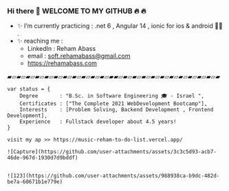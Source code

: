 ### Hi there 👋  WELCOME TO MY GITHUB 🔥 🔥 

- ✨ I’m currently practicing :  .net 6 , Angular 14 , ionic for ios & android 📲📲 .
- ✨ reaching me :
    - LinkedIn  : Reham Abass  
    - email : soft.rehamabass@gmail.com
    - https://rehamabass.com
       
▰▱▰▱▰▱▰▱▰▱▰▱▰▱▰▱▰▱▰▱▰▱▰▰▱▰▱▰▱▰▱▰▱▰▱▰▱▰▱▰▱▰▱▰▱▰
````
var status = { 
    Degree       : "B.Sc. in Software Engineering 🎓 - Israel ",
    Certificates : ["The Complete 2021 WebDevelopment Bootcamp"],
    Interests    : [Problem Solving, Backend Development , Frontend Development],
    Experience   : Fullstack developer about 4.5 years!
}

visit my ap >> https://music-reham-to-do-list.vercel.app/

![Capture](https://github.com/user-attachments/assets/3c3c5d93-acb7-46de-967d-1930d7d9bddf)


![123](https://github.com/user-attachments/assets/988938ca-b9dc-482d-be7a-60671b1e779e)
